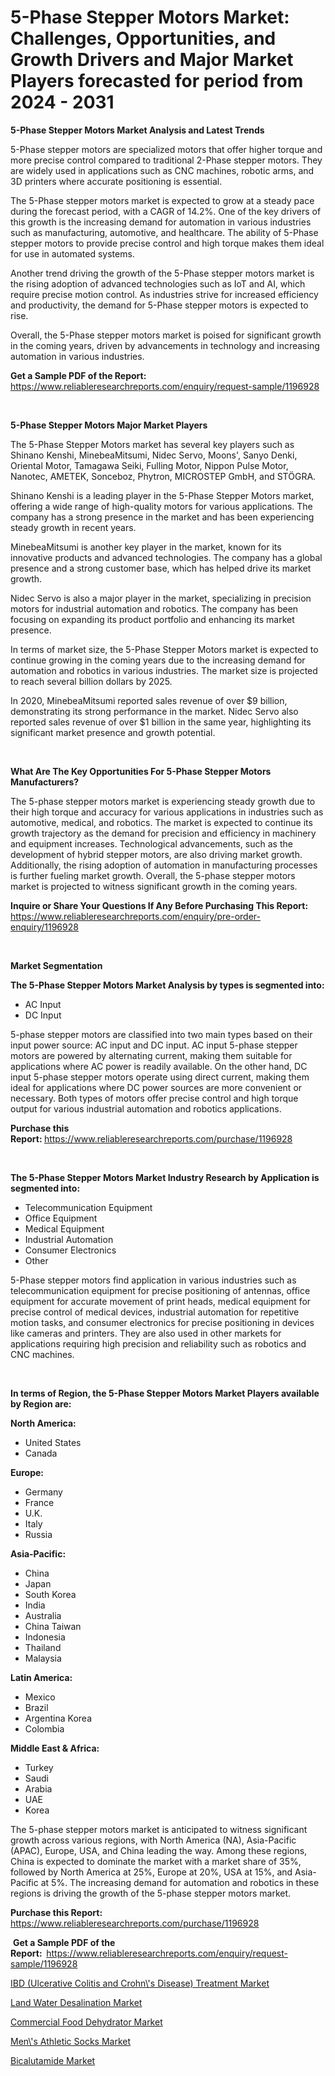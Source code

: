 <p><h1>5-Phase Stepper Motors Market: Challenges, Opportunities, and Growth Drivers and Major Market Players forecasted for period from 2024 - 2031</h1></p><p><strong>5-Phase Stepper Motors Market Analysis and Latest Trends</strong></p>
<p><p>5-Phase stepper motors are specialized motors that offer higher torque and more precise control compared to traditional 2-Phase stepper motors. They are widely used in applications such as CNC machines, robotic arms, and 3D printers where accurate positioning is essential.</p><p>The 5-Phase stepper motors market is expected to grow at a steady pace during the forecast period, with a CAGR of 14.2%. One of the key drivers of this growth is the increasing demand for automation in various industries such as manufacturing, automotive, and healthcare. The ability of 5-Phase stepper motors to provide precise control and high torque makes them ideal for use in automated systems.</p><p>Another trend driving the growth of the 5-Phase stepper motors market is the rising adoption of advanced technologies such as IoT and AI, which require precise motion control. As industries strive for increased efficiency and productivity, the demand for 5-Phase stepper motors is expected to rise.</p><p>Overall, the 5-Phase stepper motors market is poised for significant growth in the coming years, driven by advancements in technology and increasing automation in various industries.</p></p>
<p><strong>Get a Sample PDF of the Report:&nbsp;</strong> <a href="https://www.reliableresearchreports.com/enquiry/request-sample/1196928">https://www.reliableresearchreports.com/enquiry/request-sample/1196928</a></p>
<p>&nbsp;</p>
<p><strong>5-Phase Stepper Motors Major Market Players</strong></p>
<p><p>The 5-Phase Stepper Motors market has several key players such as Shinano Kenshi, MinebeaMitsumi, Nidec Servo, Moons', Sanyo Denki, Oriental Motor, Tamagawa Seiki, Fulling Motor, Nippon Pulse Motor, Nanotec, AMETEK, Sonceboz, Phytron, MICROSTEP GmbH, and STÖGRA.</p><p>Shinano Kenshi is a leading player in the 5-Phase Stepper Motors market, offering a wide range of high-quality motors for various applications. The company has a strong presence in the market and has been experiencing steady growth in recent years.</p><p>MinebeaMitsumi is another key player in the market, known for its innovative products and advanced technologies. The company has a global presence and a strong customer base, which has helped drive its market growth.</p><p>Nidec Servo is also a major player in the market, specializing in precision motors for industrial automation and robotics. The company has been focusing on expanding its product portfolio and enhancing its market presence.</p><p>In terms of market size, the 5-Phase Stepper Motors market is expected to continue growing in the coming years due to the increasing demand for automation and robotics in various industries. The market size is projected to reach several billion dollars by 2025.</p><p>In 2020, MinebeaMitsumi reported sales revenue of over $9 billion, demonstrating its strong performance in the market. Nidec Servo also reported sales revenue of over $1 billion in the same year, highlighting its significant market presence and growth potential.</p></p>
<p>&nbsp;</p>
<p><strong>What Are The Key Opportunities For 5-Phase Stepper Motors Manufacturers?</strong></p>
<p><p>The 5-phase stepper motors market is experiencing steady growth due to their high torque and accuracy for various applications in industries such as automotive, medical, and robotics. The market is expected to continue its growth trajectory as the demand for precision and efficiency in machinery and equipment increases. Technological advancements, such as the development of hybrid stepper motors, are also driving market growth. Additionally, the rising adoption of automation in manufacturing processes is further fueling market growth. Overall, the 5-phase stepper motors market is projected to witness significant growth in the coming years.</p></p>
<p><strong>Inquire or Share Your Questions If Any Before Purchasing This Report:</strong> <a href="https://www.reliableresearchreports.com/enquiry/pre-order-enquiry/1196928">https://www.reliableresearchreports.com/enquiry/pre-order-enquiry/1196928</a></p>
<p>&nbsp;</p>
<p><strong>Market Segmentation</strong></p>
<p><strong>The 5-Phase Stepper Motors Market Analysis by types is segmented into:</strong></p>
<p><ul><li>AC Input</li><li>DC Input</li></ul></p>
<p><p>5-phase stepper motors are classified into two main types based on their input power source: AC input and DC input. AC input 5-phase stepper motors are powered by alternating current, making them suitable for applications where AC power is readily available. On the other hand, DC input 5-phase stepper motors operate using direct current, making them ideal for applications where DC power sources are more convenient or necessary. Both types of motors offer precise control and high torque output for various industrial automation and robotics applications.</p></p>
<p><strong>Purchase this Report:&nbsp;</strong><a href="https://www.reliableresearchreports.com/purchase/1196928">https://www.reliableresearchreports.com/purchase/1196928</a></p>
<p>&nbsp;</p>
<p><strong>The 5-Phase Stepper Motors Market Industry Research by Application is segmented into:</strong></p>
<p><ul><li>Telecommunication Equipment</li><li>Office Equipment</li><li>Medical Equipment</li><li>Industrial Automation</li><li>Consumer Electronics</li><li>Other</li></ul></p>
<p><p>5-Phase stepper motors find application in various industries such as telecommunication equipment for precise positioning of antennas, office equipment for accurate movement of print heads, medical equipment for precise control of medical devices, industrial automation for repetitive motion tasks, and consumer electronics for precise positioning in devices like cameras and printers. They are also used in other markets for applications requiring high precision and reliability such as robotics and CNC machines.</p></p>
<p>&nbsp;</p>
<p><strong>In terms of Region, the 5-Phase Stepper Motors Market Players available by Region are:</strong></p>
<p>
    <p> <strong> North America: </strong>
        <ul>
            <li>United States</li>
            <li>Canada</li>
        </ul>
        </p> 
    <p> <strong> Europe: </strong>
        <ul>
            <li>Germany</li>
            <li>France</li>
            <li>U.K.</li>
            <li>Italy</li>
            <li>Russia</li>
        </ul>
        </p> 
    <p> <strong> Asia-Pacific: </strong>
        <ul>
            <li>China</li>
            <li>Japan</li>
            <li>South Korea</li>
            <li>India</li>
            <li>Australia</li>
            <li>China Taiwan</li>
            <li>Indonesia</li>
            <li>Thailand</li>
            <li>Malaysia</li>
        </ul>
        </p> 
    <p> <strong> Latin America: </strong>
        <ul>
            <li>Mexico</li>
            <li>Brazil</li>
            <li>Argentina Korea</li>
            <li>Colombia</li>
        </ul>
        </p> 
    <p> <strong> Middle East & Africa: </strong>
        <ul>
            <li>Turkey</li>
            <li>Saudi</li>
            <li>Arabia</li>
            <li>UAE</li>
            <li>Korea</li>
        </ul>
    </p>
    </p>
<p><p>The 5-phase stepper motors market is anticipated to witness significant growth across various regions, with North America (NA), Asia-Pacific (APAC), Europe, USA, and China leading the way. Among these regions, China is expected to dominate the market with a market share of 35%, followed by North America at 25%, Europe at 20%, USA at 15%, and Asia-Pacific at 5%. The increasing demand for automation and robotics in these regions is driving the growth of the 5-phase stepper motors market.</p></p>
<p><strong>Purchase this Report: </strong><a href="https://www.reliableresearchreports.com/purchase/1196928">https://www.reliableresearchreports.com/purchase/1196928</a></p>
<p>&nbsp;<strong>Get a Sample PDF of the Report:&nbsp;&nbsp;</strong><a href="https://www.reliableresearchreports.com/enquiry/request-sample/1196928">https://www.reliableresearchreports.com/enquiry/request-sample/1196928</a></p>
<p><strong></strong></p>
<p><p><a href="https://github.com/FassouRP/Market-Research-Report-List-3/blob/main/ibd-ulcerative-colitis-and-crohns-disease-treatment-market.md">IBD (Ulcerative Colitis and Crohn\'s Disease) Treatment Market</a></p><p><a href="https://issuu.com/reportprime-2/docs/land-water-desalination-market-size-2030.pptx">Land Water Desalination Market</a></p><p><a href="https://issuu.com/reportprime-2/docs/commercial-food-dehydrator-market-size-2030.pptx">Commercial Food Dehydrator Market</a></p><p><a href="https://github.com/rahu1506/Market-Research-Report-List-3/blob/main/mens-athletic-socks-market.md">Men\'s Athletic Socks Market</a></p><p><a href="https://medium.com/@marieramos20/decoding-bicalutamide-market-metrics-market-share-trends-and-growth-patterns-44d7cb6f0f32">Bicalutamide Market</a></p></p>